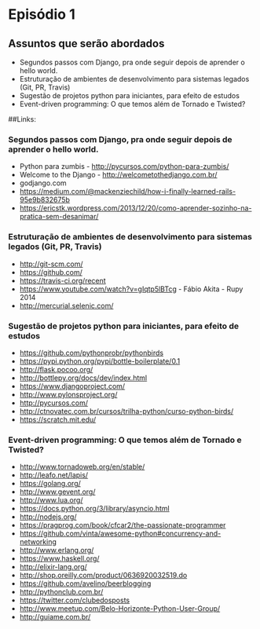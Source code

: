# Episódio 1

## Assuntos que serão abordados

- Segundos passos com Django, pra onde seguir depois de aprender o hello world.
- Estruturação de ambientes de desenvolvimento para sistemas legados (Git, PR, Travis)
- Sugestão de projetos python para iniciantes, para efeito de estudos
- Event-driven programming: O que temos além de Tornado e Twisted?

##Links:

### Segundos passos com Django, pra onde seguir depois de aprender o hello world.

- Python para zumbis - http://pycursos.com/python-para-zumbis/
- Welcome to the Django - http://welcometothedjango.com.br/
- godjango.com
- https://medium.com/@mackenziechild/how-i-finally-learned-rails-95e9b832675b
- https://ericstk.wordpress.com/2013/12/20/como-aprender-sozinho-na-pratica-sem-desanimar/

### Estruturação de ambientes de desenvolvimento para sistemas legados (Git, PR, Travis)

- http://git-scm.com/
- https://github.com/
- https://travis-ci.org/recent
- https://www.youtube.com/watch?v=gIqtp5lBTcg - Fábio Akita - Rupy 2014
- http://mercurial.selenic.com/

### Sugestão de projetos python para iniciantes, para efeito de estudos

- https://github.com/pythonprobr/pythonbirds
- https://pypi.python.org/pypi/bottle-boilerplate/0.1
- http://flask.pocoo.org/
- http://bottlepy.org/docs/dev/index.html
- https://www.djangoproject.com/
- http://www.pylonsproject.org/
- http://pycursos.com/
- http://ctnovatec.com.br/cursos/trilha-python/curso-python-birds/
- https://scratch.mit.edu/

### Event-driven programming: O que temos além de Tornado e Twisted?

- http://www.tornadoweb.org/en/stable/
- http://leafo.net/lapis/
- https://golang.org/
- http://www.gevent.org/
- http://www.lua.org/
- https://docs.python.org/3/library/asyncio.html
- http://nodejs.org/
- https://pragprog.com/book/cfcar2/the-passionate-programmer
- https://github.com/vinta/awesome-python#concurrency-and-networking
- http://www.erlang.org/
- https://www.haskell.org/
- http://elixir-lang.org/
- http://shop.oreilly.com/product/0636920032519.do
- https://github.com/avelino/beerblogging
- http://pythonclub.com.br/
- https://twitter.com/clubedosposts
- http://www.meetup.com/Belo-Horizonte-Python-User-Group/
- http://guiame.com.br/
